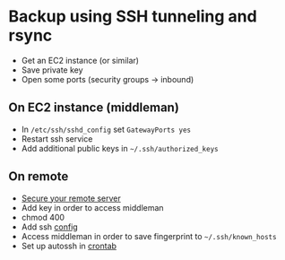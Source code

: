 # Backup using SSH tunneling and rsync

* Get an EC2 instance (or similar)
* Save private key
* Open some ports (security groups -> inbound)

## On EC2 instance (middleman)
* In `/etc/ssh/sshd_config` set `GatewayPorts yes`
* Restart ssh service
* Add additional public keys in `~/.ssh/authorized_keys`

## On remote
* [Secure your remote server](https://www.raspberrypi.org/documentation/configuration/security.md)
* Add key in order to access middleman
* chmod 400 <key>
* Add ssh [config](.ssh/config)
* Access middleman in order to save fingerprint to `~/.ssh/known_hosts`
* Set up autossh in [crontab](crontab)
